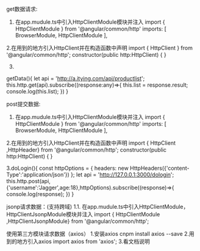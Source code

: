 get数据请求:
1. 在app.mudule.ts中引入HttpClientModule模块并注入
import { HttpClientModule } from '@angular/common/http'
  imports: [
    BrowserModule, HttpClientModule
  ],

2.在用到的地方引入HttpClient并在构造函数中声明
import { HttpClient } from '@angular/common/http';
constructor(public http:HttpClient) { }

3.
  getData(){
    let api = 'http://a.itying.com/api/productlist';
    this.http.get(api).subscribe((response:any)=>{
      this.list = response.result;
      console.log(this.list);
    })
  }



post提交数据:
1. 在app.mudule.ts中引入HttpClientModule模块并注入
import { HttpClientModule } from '@angular/common/http'
  imports: [
    BrowserModule, HttpClientModule
  ],

2.在用到的地方引入HttpClient并在构造函数中声明
import { HttpClient ,HttpHeader} from '@angular/common/http';
constructor(public http:HttpClient) { }

3.doLogin(){
    const httpOptions = {
      headers: new HttpHeaders({'content-Type':'application/json'})
    };
    let api = 'http://127.0.0.1:3000/dologin';
    this.http.post(api,{'username':'Jagger',age:18},httpOptions).subscribe((response)=>{
      console.log(response);
    })
  }


jsonp请求数据：(支持跨域)
1.1. 在app.mudule.ts中引入HttpClientModule，HttpClientJsonpModule模块并注入
import { HttpClientModule ,HttpClientJsonpModule} from '@angular/common/http';

使用第三方模块请求数据（axios）
1.安装axios
cnpm install axios --save
2.用到的地方引入axios
import axios from 'axios';
3.看文档说明

